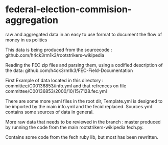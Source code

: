 federal-election-commision-aggregation
======================================

raw and aggregated data in an easy to use format to document the flow of money in us politics

This data is being produced from the sourcecode :
     github.com/h4ck3rm1k3/rootstrikers-wikipedia

Reading the FEC zip files and parsing them, using a codified description of the data:
     github.com/h4ck3rm1k3/FEC-Field-Documentation

First Example of data located in this directory :
committee/C00136853/info.yml and that refrences on file  committee/C00136853/2000/10/15/7128.fec.yml

There are some more yaml files in the root dir, Template.yml is designed to be imported by the main info.yml and the fecid replaced. 
Sources.yml contains some sources of data in general.

More raw data that needs to be reviewed in the branch : master produced by running the code from the main rootstrikers-wikipedia fech.py.

Contains some code from the fech ruby lib, but most has been rewritten. 
